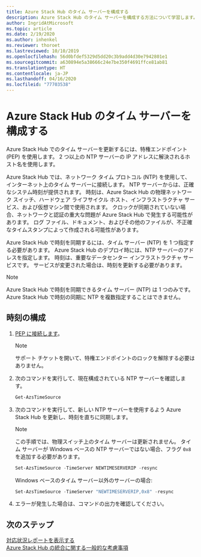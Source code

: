 ```yaml
---
title: Azure Stack Hub のタイム サーバーを構成する
description: Azure Stack Hub のタイム サーバーを構成する方法について学習します。
author: IngridAtMicrosoft
ms.topic: article
ms.date: 2/19/2020
ms.author: inhenkel
ms.reviewer: thoroet
ms.lastreviewed: 10/10/2019
ms.openlocfilehash: 56d0bfdef5329d5dd20c3b9add4d30e7942801e1
ms.sourcegitcommit: a630894e5a38666c24e7be350f4691ffce81ab81
ms.translationtype: HT
ms.contentlocale: ja-JP
ms.lasthandoff: 04/16/2020
ms.locfileid: "77703538"
---
```

# <a name="configure-the-time-server-for-azure-stack-hub"></a>Azure Stack Hub のタイム サーバーを構成する

Azure Stack Hub でのタイム サーバーを更新するには、特権エンドポイント (PEP) を使用します。 2 つ以上の NTP サーバーの IP アドレスに解決されるホスト名を使用します。

Azure Stack Hub では、ネットワーク タイム プロトコル (NTP) を使用して、インターネット上のタイム サーバーに接続します。 NTP サーバーからは、正確なシステム時刻が提供されます。 時刻は、Azure Stack Hub の物理ネットワーク スイッチ、ハードウェア ライフサイクル ホスト、インフラストラクチャ サービス、および仮想マシン間で使用されます。 クロックが同期されていない場合、ネットワークと認証の重大な問題が Azure Stack Hub で発生する可能性があります。 ログ ファイル、ドキュメント、およびその他のファイルが、不正確なタイムスタンプによって作成される可能性があります。

Azure Stack Hub で時刻を同期するには、タイム サーバー (NTP) を 1 つ指定する必要があります。 Azure Stack Hub のデプロイ時には、NTP サーバーのアドレスを指定します。 時刻は、重要なデータセンター インフラストラクチャ サービスです。 サービスが変更された場合は、時刻を更新する必要があります。

> [!NOTE]
> Azure Stack Hub で時刻を同期できるタイム サーバー (NTP) は 1 つのみです。 Azure Stack Hub で時刻の同期に NTP を複数指定することはできません。

## <a name="configure-time"></a>時刻の構成

1. [PEP に接続します](azure-stack-privileged-endpoint.md)。 
    > [!Note]  
    > サポート チケットを開いて、特権エンドポイントのロックを解除する必要はありません。

2. 次のコマンドを実行して、現在構成されている NTP サーバーを確認します。

    ```PowerShell
    Get-AzsTimeSource
    ```

3. 次のコマンドを実行して、新しい NTP サーバーを使用するよう Azure Stack Hub を更新し、時刻を直ちに同期します。

    > [!Note]  
    > この手順では、物理スイッチ上のタイム サーバーは更新されません。 タイム サーバーが Windows ベースの NTP サーバーではない場合、フラグ `0x8` を追加する必要があります。

    ```PowerShell
    Set-AzsTimeSource -TimeServer NEWTIMESERVERIP -resync
    ```

    Windows ベースのタイム サーバー以外のサーバーの場合:

    ```PowerShell
    Set-AzsTimeSource -TimeServer "NEWTIMESERVERIP,0x8" -resync
    ```

4. エラーが発生した場合は、コマンドの出力を確認してください。


## <a name="next-steps"></a>次のステップ

[対応状況レポートを表示する](azure-stack-validation-report.md)  
[Azure Stack Hub の統合に関する一般的な考慮事項](azure-stack-datacenter-integration.md)  
